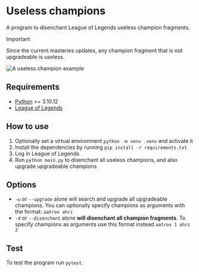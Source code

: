 # Useless champions

A program to disenchant League of Legends useless champion fragments.

> [!IMPORTANT]
> Since the current masteries updates, any champion fragment that is not upgradeable is useless.

![A useless champion example](https://images.contentstack.io/v3/assets/blt187521ff0727be24/blt21051e981c6ebb3f/60ee1226730ed71c59413b01/sona-color-splash.jpg)

## Requirements

- [Python](https://www.python.org/downloads/) >= 3.10.12
- [League of Legends](https://www.leagueoflegends.com/)

## How to use

1. Optionally set a virtual environment `python -m venv .venv` and activate it
2. Install the dependencies by running `pip install -r requirements.txt`
3. Log in League of Legends
4. Run `python main.py` to disenchant all useless champions, and also upgrade upgradeable champions

## Options

- `-u` or `--upgrade` alone will search and upgrade all upgradeable champions. You can optionally specify champions as arguments with the format: `aatrox ahri`
- `-d` or `--disenchant` alone **will disenchant all champion fragments**. To specify champions as arguments use this format instead `aatrox 1 ahri 2`

## Test

To test the program run `pytest`.